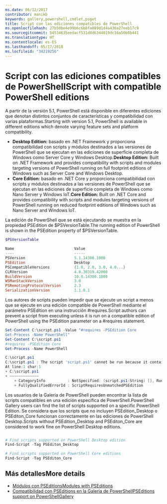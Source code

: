 ```yaml
---
ms.date: 06/12/2017
contributor: manikb
keywords: gallery,powershell,cmdlet,psget
title: Script con las ediciones compatibles de PowerShell
ms.openlocfilehash: 27b50be4e99b6c6b8fa089d1d4a436a27eeb17c9
ms.sourcegitcommit: 54534635eedacf531d8d6344019dc16a50b8b441
ms.translationtype: HT
ms.contentlocale: es-ES
ms.lasthandoff: 05/17/2018
ms.locfileid: "34219256"
---
```

# <a name="script-with-compatible-powershell-editions"></a><span data-ttu-id="91cc8-103">Script con las ediciones compatibles de PowerShell</span><span class="sxs-lookup"><span data-stu-id="91cc8-103">Script with compatible PowerShell editions</span></span>

<span data-ttu-id="91cc8-104">A partir de la versión 5.1, PowerShell está disponible en diferentes ediciones que denotan distintos conjuntos de características y compatibilidad con varias plataformas.</span><span class="sxs-lookup"><span data-stu-id="91cc8-104">Starting with version 5.1, PowerShell is available in different editions which denote varying feature sets and platform compatibility.</span></span>

- <span data-ttu-id="91cc8-105">**Desktop Edition:** basado en .NET Framework y proporciona compatibilidad con scripts y módulos destinados a las versiones de PowerShell que se ejecutan en las ediciones de superficie completa de Windows como Server Core y Windows Desktop.</span><span class="sxs-lookup"><span data-stu-id="91cc8-105">**Desktop Edition:** Built on .NET Framework and provides compatibility with scripts and modules targeting versions of PowerShell running on full footprint editions of Windows such as Server Core and Windows Desktop.</span></span>
- <span data-ttu-id="91cc8-106">**Core Edition:** basado en .NET Core y proporciona compatibilidad con scripts y módulos destinados a las versiones de PowerShell que se ejecutan en las ediciones de superficie completa de Windows como Nano Server y Windows IoT.</span><span class="sxs-lookup"><span data-stu-id="91cc8-106">**Core Edition:** Built on .NET Core and provides compatibility with scripts and modules targeting versions of PowerShell running on reduced footprint editions of Windows such as Nano Server and Windows IoT.</span></span>

<span data-ttu-id="91cc8-107">La edición de PowerShell que se está ejecutando se muestra en la propiedad PSEdition de $PSVersionTable.</span><span class="sxs-lookup"><span data-stu-id="91cc8-107">The running edition of PowerShell is shown in the PSEdition property of $PSVersionTable.</span></span>

```powershell
$PSVersionTable

Name                           Value
----                           -----
PSVersion                      5.1.14300.1000
PSEdition                      Desktop
PSCompatibleVersions           {1.0, 2.0, 3.0, 4.0...}
CLRVersion                     4.0.30319.42000
BuildVersion                   10.0.14300.1000
WSManStackVersion              3.0
PSRemotingProtocolVersion      2.3
SerializationVersion           1.1.0.1
```

<span data-ttu-id="91cc8-108">Los autores de scripts pueden impedir que se ejecute un script a menos que se ejecute en una edición compatible de PowerShell mediante el parámetro PSEdition en una instrucción #requires.</span><span class="sxs-lookup"><span data-stu-id="91cc8-108">Script authors can prevent a script from executing unless it is run on a compatible edition of PowerShell using the PSEdition parameter on a #requires statement.</span></span>

```powershell
Set-Content C:\script.ps1 -Value "#requires -PSEdition Core
Get-Process -Name PowerShell"
Get-Content C:\script.ps1
#requires -PSEdition Core
Get-Process -Name PowerShell

C:\script.ps1
C:\script.ps1 : The script 'script.ps1' cannot be run because it contained a "#requires" statement for PowerShell Core edition. The edition of PowerShell that is required by the script does not match the currently running PowerShell Desktop edition.
At line:1 char:1
+ C:\script.ps1
+ ~~~~~~~~~~~~~
    + CategoryInfo          : NotSpecified: (script.ps1:String) [], RuntimeException
    + FullyQualifiedErrorId : ScriptRequiresUnmatchedPSEdition
```

<span data-ttu-id="91cc8-109">Los usuarios de la Galería de PowerShell pueden encontrar la lista de scripts compatibles en una edición específica de PowerShell.</span><span class="sxs-lookup"><span data-stu-id="91cc8-109">PowerShell Gallery users can find the list of scripts supported on a specific PowerShell Edition.</span></span>
<span data-ttu-id="91cc8-110">Se considera que los scripts que no incluyen PSEdition_Desktop o PSEditon_Core funcionan correctamente en las ediciones de PowerShell Desktop.</span><span class="sxs-lookup"><span data-stu-id="91cc8-110">Scripts without PSEdition_Desktop and PSEditon_Core are considered to work fine on PowerShell Desktop editions.</span></span>

```powershell

# Find scripts supported on PowerShell Desktop edition
Find-Script -Tag PSEditon_Desktop

# Find scripts supported on PowerShell Core editions
Find-Script -Tag PSEditon_Core

```

## <a name="more-details"></a><span data-ttu-id="91cc8-111">Más detalles</span><span class="sxs-lookup"><span data-stu-id="91cc8-111">More details</span></span>

- [<span data-ttu-id="91cc8-112">Módulos con PSEditions</span><span class="sxs-lookup"><span data-stu-id="91cc8-112">Modules with PSEditions</span></span>](module-psedition-support.md)
- [<span data-ttu-id="91cc8-113">Compatibilidad con PSEditions en la Galería de PowerShell</span><span class="sxs-lookup"><span data-stu-id="91cc8-113">PSEditions support on PowerShellGallery</span></span>](../how-to/finding-items/searching-by-psedition.md)